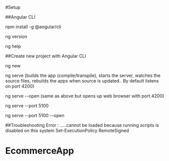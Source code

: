 #Setup

##Angular CLI

npm install -g @angular/cli

ng version

ng help

##Create new project with Angular CLI

ng new <project name>

ng serve (builds the app (compile/transpile), starts the server, watches the source files, rebuilds the apps when source is updated.. By default listens on port 4200)

ng serve --open (same as above but opens up web browser with port 4200)

ng serve --port 5100

ng serve --port 5100 --open

##Troubleshooting
Error : .....cannot be loaded because running scripts is disabled on this system
	Set-ExecutionPolicy RemoteSigned

# EcommerceApp